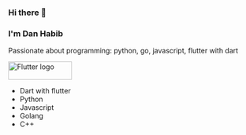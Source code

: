 ### Hi there 👋 
### I'm Dan Habib


Passionate about programming: python, go, javascript, flutter with dart

<img src="/assets/images/shared/brand/flutter/logo/flutter-lockup.png" alt="Flutter logo" height="37" width="129" class="align-middle">

- Dart with flutter
- Python
- Javascript
- Golang
- C++


